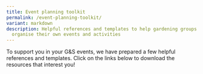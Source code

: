 ```yaml
---
title: Event planning toolkit
permalink: /event-planning-toolkit/
variant: markdown
description: Helpful references and templates to help gardening groups plan and
  organise their own events and activities
---
```

<section>
	<p>To support you in your G&amp;S events, we have prepared a few helpful references and templates. Click on the links below to download the resources that interest you!</p></section>